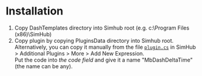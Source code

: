 # Installation
1. Copy DashTemplates directory into Simhub root (e.g. c:\Program Files (x86)\SimHub\)
2. Copy plugin by copying PluginsData directory into Simhub root.<br>
Alternatively, you can copy it manually from the file [`plugin.cs`](plugin.cs) in SimHub > Additional Plugins > More > Add New Expression.<br>
Put the code into _the code field_ and give it a name "MbDashDeltaTime" (the name can be any).
